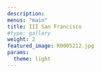 ```yaml
---
description: 
menus: "main"
title: III San Francisco
#type: gallery
weight: 2
featured_image: R0005212.jpg
params:
  theme: light
---
```

